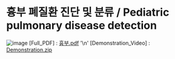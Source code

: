 # 흉부 폐질환 진단 및 분류 / Pediatric pulmonary disease detection
![image](https://user-images.githubusercontent.com/60537388/145531886-a210ad21-c081-49f6-9b5e-de805b0f5700.png)
[Full_PDF] : [흉부.pdf](https://github.com/Pleasant-riot/Lung-Disease-Detection/files/7690712/default.pdf) '\n'
[Demonstration_Video] : [Demonstration.zip](https://github.com/Pleasant-riot/Lung-Disease-Detection/files/7690735/Demonstration.zip)

